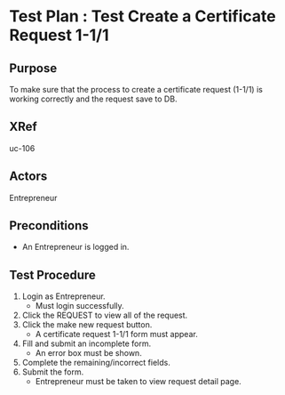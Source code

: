 Test Plan : Test Create a Certificate Request 1-1/1
===================================================

## Purpose

To make sure that the process to create a certificate request (1-1/1) is working correctly and the request save to DB.

## XRef

uc-106

## Actors

Entrepreneur

## Preconditions

* An Entrepreneur is logged in.

## Test Procedure

1. Login as Entrepreneur.
	* Must login successfully.
2. Click the REQUEST to view all of the request.
3. Click the make new request button.
	* A certificate request 1-1/1 form must appear.
4. Fill and submit an incomplete form.
	* An error box must be shown.
5. Complete the remaining/incorrect fields.
6. Submit the form.
	* Entrepreneur must be taken to view request detail page.